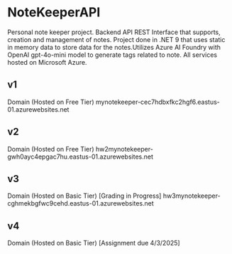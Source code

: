 # NoteKeeperAPI
Personal note keeper project. Backend API REST Interface that supports, creation and management of notes. Project done in .NET 9 that uses static in memory data to store data for the notes.Utilizes Azure AI Foundry with OpenAI gpt-4o-mini model to generate tags related to note. All services hosted on Microsoft Azure.

## v1
Domain (Hosted on Free Tier)
mynotekeeper-cec7hdbxfkc2hgf6.eastus-01.azurewebsites.net

## v2
Domain (Hosted on Free Tier)
hw2mynotekeeper-gwh0ayc4epgac7hu.eastus-01.azurewebsites.net

## v3
Domain (Hosted on Basic Tier) [Grading in Progress]
hw3mynotekeeper-cghmekbgfwc9cehd.eastus-01.azurewebsites.net

## v4
Domain (Hosted on Basic Tier) [Assignment due 4/3/2025]
